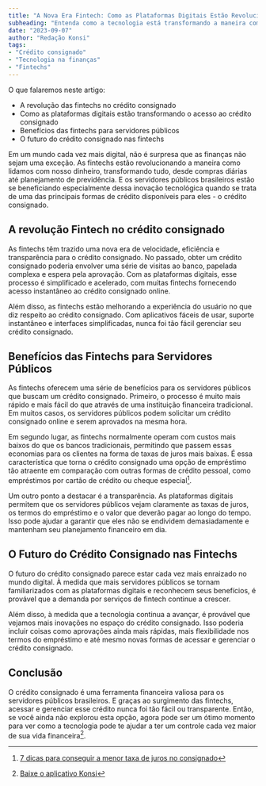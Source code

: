 ```yaml
---
title: "A Nova Era Fintech: Como as Plataformas Digitais Estão Revolucionando o Crédito Consignado para Servidores Públicos"
subheading: "Entenda como a tecnologia está transformando a maneira como os servidores públicos brasileiros acessam e gerenciam o crédito consignado."
date: "2023-09-07"
author: "Redação Konsi"
tags:
- "Crédito consignado"
- "Tecnologia na finanças"
- "Fintechs"
---
```


O que falaremos neste artigo: 
- A revolução das fintechs no crédito consignado 
- Como as plataformas digitais estão transformando o acesso ao crédito consignado 
- Benefícios das fintechs para servidores públicos 
- O futuro do crédito consignado nas fintechs 

Em um mundo cada vez mais digital, não é surpresa que as finanças não sejam uma exceção. As fintechs estão revolucionando a maneira como lidamos com nosso dinheiro, transformando tudo, desde compras diárias até planejamento de previdência. E os servidores públicos brasileiros estão se beneficiando especialmente dessa inovação tecnológica quando se trata de uma das principais formas de crédito disponíveis para eles - o crédito consignado. 

## A revolução Fintech no crédito consignado 

As fintechs têm trazido uma nova era de velocidade, eficiência e transparência para o crédito consignado. No passado, obter um crédito consignado poderia envolver uma série de visitas ao banco, papelada complexa e espera pela aprovação. Com as plataformas digitais, esse processo é simplificado e acelerado, com muitas fintechs fornecendo acesso instantâneo ao crédito consignado online. 

Além disso, as fintechs estão melhorando a experiência do usuário no que diz respeito ao crédito consignado. Com aplicativos fáceis de usar, suporte instantâneo e interfaces simplificadas, nunca foi tão fácil gerenciar seu crédito consignado. 

## Benefícios das Fintechs para Servidores Públicos 

As fintechs oferecem uma série de benefícios para os servidores públicos que buscam um crédito consignado. Primeiro, o processo é muito mais rápido e mais fácil do que através de uma instituição financeira tradicional. Em muitos casos, os servidores públicos podem solicitar um crédito consignado online e serem aprovados na mesma hora. 

Em segundo lugar, as fintechs normalmente operam com custos mais baixos do que os bancos tradicionais, permitindo que passem essas economias para os clientes na forma de taxas de juros mais baixas. É essa característica que torna o crédito consignado uma opção de empréstimo tão atraente em comparação com outras formas de crédito pessoal, como empréstimos por cartão de crédito ou cheque especial[^1^].

Um outro ponto a destacar é a transparência. As plataformas digitais permitem que os servidores públicos vejam claramente as taxas de juros, os termos do empréstimo e o valor que deverão pagar ao longo do tempo. Isso pode ajudar a garantir que eles não se endividem demasiadamente e mantenham seu planejamento financeiro em dia.

## O Futuro do Crédito Consignado nas Fintechs 

O futuro do crédito consignado parece estar cada vez mais enraizado no mundo digital. À medida que mais servidores públicos se tornam familiarizados com as plataformas digitais e reconhecem seus benefícios, é provável que a demanda por serviços de fintech continue a crescer. 

Além disso, à medida que a tecnologia continua a avançar, é provável que vejamos mais inovações no espaço do crédito consignado. Isso poderia incluir coisas como aprovações ainda mais rápidas, mais flexibilidade nos termos do empréstimo e até mesmo novas formas de acessar e gerenciar o crédito consignado. 

## Conclusão 

O crédito consignado é uma ferramenta financeira valiosa para os servidores públicos brasileiros. E graças ao surgimento das fintechs, acessar e gerenciar esse crédito nunca foi tão fácil ou transparente. Então, se você ainda não explorou esta opção, agora pode ser um ótimo momento para ver como a tecnologia pode te ajudar a ter um controle cada vez maior de sua vida financeira[^2^].

[^1^]: [7 dicas para conseguir a menor taxa de juros no consignado](https://www.konsi.com.br/postagens/7-dicas-para-conseguir-a-menor-taxa-de-juros-no-consignado)
[^2^]: [Baixe o aplicativo Konsi](https://www.konsi.com.br/app-download)

